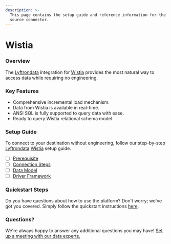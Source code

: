 ```yaml
---
description: >-
  This page contains the setup guide and reference information for the Wistia
  source connector.
---
```


# Wistia

### Overview

The [Lyftrondata](https://www.lyftrondata.com/) integration for [Wistia](None/) provides the most natural way to access data while requiring no engineering.

### Key Features

* Comprehensive incremental load mechanism.
* Data from Wistia is available in real-time.
* ANSI SQL is fully supported to query data with ease.
* Ready to query Wistia relational schema model.

### Setup Guide

To connect to your destination without engineering, follow our step-by-step [Lyftrondata](https://www.lyftrondata.com/) [Wistia](None/) setup guide.

* [ ] [Prerequisite](prerequisite.md)
* [ ] [Connection Steps](connection-steps.md)
* [ ] [Data Model](data-model/erd.md)
* [ ] [Driver Framework](driver-framework/)

### Quickstart Steps

Do you have questions about how to use the platform? Don't worry; we've got you covered. Simply follow the quickstart instructions [here](../../).

### Questions? <a href="#questions" id="questions"></a>

We're always happy to answer any additional questions you may have! [Set up a meeting with our data experts.](https://www.lyftrondata.com/book-a-meeting/)
